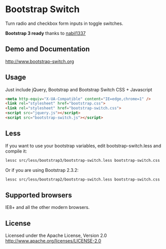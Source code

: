 Bootstrap Switch
================

Turn radio and checkbox form inputs in toggle switches.

**Bootstrap 3 ready** thanks to [nabil1337](https://github.com/nabil1337)

Demo and Documentation
----------------------
http://www.bootstrap-switch.org

Usage
-----
Just include jQuery, Bootstrap and Bootstrap Switch CSS + Javascript

``` html
<meta http-equiv="X-UA-Compatible" content="IE=edge,chrome=1" />
<link rel="stylesheet" href="bootstrap.css">
<link rel="stylesheet" href="bootstrap-switch.css">
<script src="jquery.js"></script>
<script src="bootstrap-switch.js"></script>
```

Less
----
If you want to use your bootstrap variables, edit bootstrap-switch.less and compile it:

``` bash
lessc src/less/bootstrap3/bootstrap-switch.less bootstrap-switch.css
```

Or if you are using Bootstrap 2.3.2:

``` bash
lessc src/less/bootstrap2/bootstrap-switch.less bootstrap-switch.css
```

Supported browsers
------------------
IE8+ and all the other modern browsers.

License
-------
Licensed under the Apache License, Version 2.0
http://www.apache.org/licenses/LICENSE-2.0
